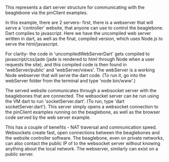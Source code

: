 This represents a dart server structure for communicating with the beaglebone via the pinClient examples.


In this example, there are 2 servers- first, there is a webserver that will serve a 'controller' website, that anyone can use to control the beaglebone.  Dart compiles to javascript.  Here we have the uncompiled web server written in dart, as well as the final, compiled version, which uses Node.js to serve the html/javascript.  

For clarity- the code in 'uncompiledWebServerDart' gets compiled to javascript/css/jade (jade is rendered to html through Node when a user requests the site), and this compiled code is then found in 'webServer/public' and 'webServer/views'.  The webServer is a working Node webserver that will serve the dart code. (To run it, go into the webServer folder from the terminal and type 'node bin/www'.)

The served website communicates through a websocket server with the beaglebones that are connected.  The websocket server can be run using the VM dart to run 'socketServer.dart'. (To run, type 'dart socketServer.dart').  This server simply opens a websocket connection to the pinClient examples running on the beaglebone, as well as the browser code served by the web server example.  

This has a couple of benefits - NAT traversal and communication speed.  Websockets create fast, open connections between the beaglebones and the website controller software.  The beaglebone, even on private networks, can also contact the public IP of to the websocket server without knowing anything about the local network.  The webserver, similarly can exist on a public server.


